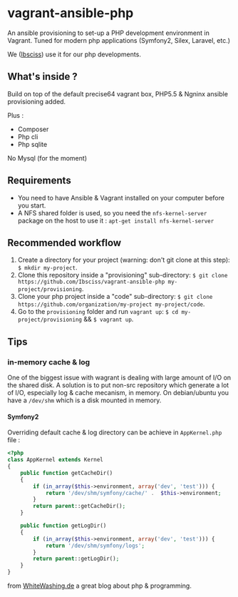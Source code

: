 vagrant-ansible-php
===================

An ansible provisioning to set-up a PHP development environment in Vagrant. Tuned for modern php applications (Symfony2, Silex, Laravel, etc.)

We ([Ibsciss](www.ibsciss.com)) use it for our php developments.

## What's inside ?

Build on top of the default precise64 vagrant box, PHP5.5 & Ngninx ansible provisioning added.

Plus :

* Composer
* Php cli
* Php sqlite

No Mysql (for the moment)

## Requirements

* You need to have Ansible & Vagrant installed on your computer before you start.
* A NFS shared folder is used, so you need the `nfs-kernel-server` package on the host to use it : `apt-get install nfs-kernel-server`

## Recommended workflow

1. Create a directory for your project (warning: don't git clone at this step): `$ mkdir my-project`.
2. Clone this repository inside a "provisioning" sub-directory: `$ git clone https://github.com/Ibsciss/vagrant-ansible-php my-project/provisioning`.
3. Clone your php project inside a "code" sub-directory: `$ git clone https://github.com/organization/my-project my-project/code`.
4. Go to the `provisioning` folder and run `vagrant up`: `$ cd my-project/provisioning` && `$ vagrant up`.

## Tips

### in-memory cache & log

One of the biggest issue with wagrant is dealing with large amount of I/O on the shared disk.
A solution is to put non-src repository which generate a lot of I/O, especially log & cache mecanism, in memory. On debian/ubuntu you have a `/dev/shm` which is a disk mounted in memory.

#### Symfony2

Overriding default cache & log directory can be achieve in `AppKernel.php` file :

```php
<?php
class AppKernel extends Kernel
{
    public function getCacheDir()
    {
        if (in_array($this->environment, array('dev', 'test'))) {
            return '/dev/shm/symfony/cache/' .  $this->environment;
        }
        return parent::getCacheDir();
    }

    public function getLogDir()
    {
        if (in_array($this->environment, array('dev', 'test'))) {
            return '/dev/shm/symfony/logs';
        }
        return parent::getLogDir();
    }
}
```

from [WhiteWashing.de](www.whitewashing.de/2013/08/19/speedup_symfony2_on_vagrant_boxes.html) a great blog about php & programming.



